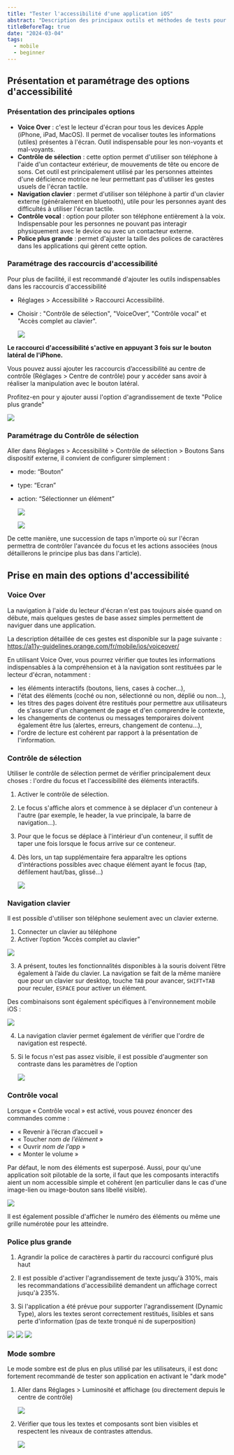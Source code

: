 ```yaml
---
title: "Tester l'accessibilité d'une application iOS"
abstract: "Description des principaux outils et méthodes de tests pour évaluer rapidement l'accessibilité d'une application iOS"
titleBeforeTag: true
date: "2024-03-04"
tags:
  - mobile
  - beginner
---
```


## Présentation et paramétrage des options d'accessibilité

### Présentation des principales options
- **Voice Over** : c'est le lecteur d'écran pour tous les devices Apple (iPhone, iPad, MacOS). Il permet de vocaliser toutes les informations (utiles) présentes à l'écran. Outil indispensable pour les non-voyants et mal-voyants.
- **Contrôle de sélection** : cette option permet d'utiliser son téléphone à l'aide d'un contacteur extérieur, de mouvements de tête ou encore de sons. Cet outil est principalement utilisé par les personnes atteintes d'une déficience motrice ne leur permettant pas d'utiliser les gestes usuels de l'écran tactile.
- **Navigation clavier** : permet d'utiliser son téléphone à partir d'un clavier externe (généralement en bluetooth), utile pour les personnes ayant des difficultés à utiliser l'écran tactile.
- **Contrôle vocal** : option pour piloter son téléphone entièrement à la voix. Indispensable pour les personnes ne pouvant pas interagir physiquement avec le device ou avec un contacteur externe.
- **Police plus grande** : permet d'ajuster la taille des polices de caractères dans les applications qui gèrent cette option.

### Paramétrage des raccourcis d'accessibilité
Pour plus de facilité, il est recommandé d'ajouter les outils indispensables dans les raccourcis d'accessibilité
- Réglages > Accessibilité > Raccourci Accessibilité.
- Choisir : "Contrôle de sélection", "VoiceOver“, "Contrôle vocal" et "Accès complet au clavier".

  ![](https://github.com/Orange-OpenSource/a11y-guidelines/assets/105045667/fd64af3b-e1a1-4538-a012-4036639bdca6)

**Le raccourci d'accessibilité s'active en appuyant 3 fois sur le bouton latéral de l'iPhone.**

Vous pouvez aussi ajouter les raccourcis d’accessibilité au centre de contrôle (Réglages > Centre de contrôle) pour y accéder sans avoir à réaliser la manipulation avec le bouton latéral.

Profitez-en pour y ajouter aussi l'option d'agrandissement de texte "Police plus grande"

![](https://github.com/Orange-OpenSource/a11y-guidelines/assets/105045667/8c72a0e8-98ef-415e-bf4c-ded390567cf1)

### Paramétrage du Contrôle de sélection
Aller dans Réglages > Accessibilité	> Contrôle de sélection > Boutons
Sans dispositif externe, il convient de configurer simplement :
- mode: “Bouton”
- type: “Ecran” 
- action: “Sélectionner un élément”
 
  ![](https://github.com/Orange-OpenSource/a11y-guidelines/assets/105045667/fb443cbf-df12-45f6-8185-736af29c63bb)

  ![](https://github.com/Orange-OpenSource/a11y-guidelines/assets/105045667/b211ad74-77ff-414c-9fa6-338a8ef29d52)

De cette manière, une succession de taps n'importe où sur l'écran permettra de contrôler l'avancée du focus et les actions associées (nous détaillerons le principe plus bas dans l'article).

## Prise en main des options d'accessibilité

### Voice Over
La navigation à l'aide du lecteur d'écran n'est pas toujours aisée quand on débute, mais quelques gestes de base assez simples permettent de naviguer dans une application.

La description détaillée de ces gestes est disponible sur la page suivante : https://a11y-guidelines.orange.com/fr/mobile/ios/voiceover/

En utilisant Voice Over, vous pourrez vérifier que toutes les informations indispensables à la compréhension et à la navigation sont restituées par le lecteur d'écran, notamment :
- les éléments interactifs (boutons, liens, cases à cocher...),
- l'état des éléments (coché ou non, sélectionné ou non, déplié ou non...),
- les titres des pages doivent être restitués pour permettre aux utilisateurs de s'assurer d'un changement de page et d'en comprendre le contexte,
- les changements de contenus ou messages temporaires doivent également être lus (alertes, erreurs, changement de contenu...),
- l'ordre de lecture est cohérent par rapport à la présentation de l'information.
 
### Contrôle de sélection
Utiliser le contrôle de sélection permet de vérifier principalement deux choses : l'ordre du focus et l'accessibilité des éléments interactifs.
1. Activer le contrôle de sélection. 
2. Le focus s'affiche alors et commence à se déplacer d'un conteneur à l'autre (par exemple, le header, la vue principale, la barre de navigation...).
3. Pour que le focus se déplace à l'intérieur d'un conteneur, il suffit de taper une fois lorsque le focus arrive sur ce conteneur.
4. Dès lors, un tap supplémentaire fera apparaître les options d'intéractions possibles avec chaque élément ayant le focus (tap, défilement haut/bas, glissé...)

   ![](https://github.com/Orange-OpenSource/a11y-guidelines/assets/105045667/6fde5e3b-5084-4199-8e09-0925d3a763cf)

### Navigation clavier
Il est possible d'utiliser son téléphone seulement avec un clavier externe.
1. Connecter un clavier au téléphone
2. Activer l’option “Accès complet au clavier”

  ![](https://github.com/Orange-OpenSource/a11y-guidelines/assets/105045667/609ba3f8-1af7-4668-a4df-7db54f101298)

3. A présent, toutes les fonctionnalités disponibles à la souris doivent l’être également à l’aide du clavier.
La navigation se fait de la même manière que pour un clavier sur desktop, touche ```TAB``` pour avancer, ```SHIFT+TAB``` pour reculer, ```ESPACE``` pour activer un élément.

Des combinaisons sont également spécifiques à l'environnement mobile iOS :

  ![](https://github.com/Orange-OpenSource/a11y-guidelines/assets/105045667/f3e1bb95-27dc-47ce-9b16-fa89a91079e8)

4. La navigation clavier permet également de vérifier que l'ordre de navigation est respecté.
5. Si le focus n'est pas assez visible, il est possible d'augmenter son contraste dans les paramètres de l'option
  
   ![](https://github.com/Orange-OpenSource/a11y-guidelines/assets/105045667/11116b60-e70a-40d8-b8d9-9fb5c9e161d2)


### Contrôle vocal
Lorsque « Contrôle vocal » est activé, vous pouvez énoncer des commandes comme :
- « Revenir à l’écran d’accueil »
- « Toucher *nom de l’élément* »
- « Ouvrir *nom de l’app* »
- « Monter le volume »

Par défaut, le nom des éléments est superposé. Aussi, pour qu'une application soit pilotable de la sorte, il faut que les composants interactifs aient un nom accessible simple et cohérent (en particulier dans le cas d'une image-lien ou image-bouton sans libellé visible).

![](https://github.com/Orange-OpenSource/a11y-guidelines/assets/105045667/3061ff62-cb7f-4b69-ac4f-4c5db5245128)

Il est également possible d'afficher le numéro des éléments ou même une grille numérotée pour les atteindre.

### Police plus grande
1. Agrandir la police de caractères à partir du raccourci configuré plus haut



2. Il est possible d'activer l'agrandissement de texte jusqu'à 310%, mais les recommandations d'accessibilité demandent un affichage correct jusqu'à 235%.

3. Si l'application a été prévue pour supporter l'agrandissement (Dynamic Type), alors les textes seront correctement restitués, lisibles et sans perte d'information (pas de texte tronqué ni de superposition)

![](https://github.com/Orange-OpenSource/a11y-guidelines/assets/105045667/f294816e-7f47-4fd8-8cba-cbe70ed8b72b)
![](https://github.com/Orange-OpenSource/a11y-guidelines/assets/105045667/c2963ad0-2e84-4f58-8b2b-14944833f7f8)
![](https://github.com/Orange-OpenSource/a11y-guidelines/assets/105045667/2113c52e-dd58-4dbf-b773-be4bad1a52dc)



### Mode sombre
Le mode sombre est de plus en plus utilisé par les utilisateurs, il est donc fortement recommandé de tester son application en activant le "dark mode"
1. Aller dans Réglages > Luminosité et affichage (ou directement depuis le centre de contrôle)

   ![](https://github.com/Orange-OpenSource/a11y-guidelines/assets/105045667/3f36c173-6744-48ae-98b8-54634993165e)

2. Vérifier que tous les textes et composants sont bien visibles et respectent les niveaux de contrastes attendus.
   
   ![](https://github.com/Orange-OpenSource/a11y-guidelines/assets/105045667/95b1a4cf-7821-44fe-8f1b-8114ba2094fd)




